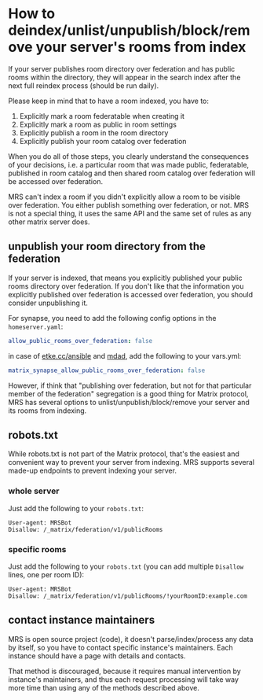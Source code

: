 # How to deindex/unlist/unpublish/block/remove your server's rooms from index

If your server publishes room directory over federation and has public rooms within the directory,
they will appear in the search index after the next full reindex process (should be run daily).

Please keep in mind that to have a room indexed, you have to:

1. Explicitly mark a room federatable when creating it
2. Explicitly mark a room as public in room settings
3. Explicitly publish a room in the room directory
4. Explicitly publish your room catalog over federation

When you do all of those steps, you clearly understand the consequences of your decisions, 
i.e. a particular room that was made public, federatable, 
published in room catalog and then shared room catalog over federation will be accessed over federation.

MRS can't index a room if you didn't explicitly allow a room to be visible over federation.
You either publish something over federation, or not. 
MRS is not a special thing, it uses the same API and the same set of rules as any other matrix server does. 

## unpublish your room directory from the federation

If your server is indexed, that means you explicitly published your public rooms directory over federation.
If you don't like that the information you explicitly published over federation is accessed over federation,
you should consider unpublishing it.

For synapse, you need to add the following config options in the `homeserver.yaml`:

```yaml
allow_public_rooms_over_federation: false
```

in case of [etke.cc/ansible](https://gitlab.com/etke.cc/ansible) and [mdad](https://github.com/spantaleev/matrix-docker-ansible-deploy), add the following to your vars.yml:

```yaml
matrix_synapse_allow_public_rooms_over_federation: false
```

However, if think that "publishing over federation, but not for that particular member of the federation" segregation is a good thing
for Matrix protocol, MRS has several options to unlist/unpublish/block/remove your server and its rooms from indexing.

## robots.txt

While robots.txt is not part of the Matrix protocol, that's the easiest and convenient way to prevent your server from indexing.
MRS supports several made-up endpoints to prevent indexing your server.

### whole server

Just add the following to your `robots.txt`:

```
User-agent: MRSBot
Disallow: /_matrix/federation/v1/publicRooms
```

### specific rooms

Just add the following to your `robots.txt` (you can add multiple `Disallow` lines, one per room ID):

```
User-agent: MRSBot
Disallow: /_matrix/federation/v1/publicRooms/!yourRoomID:example.com
```

## contact instance maintainers

MRS is open source project (code), it doesn't parse/index/process any data by itself, so you have to contact specific instance's maintainers.
Each instance should have a page with details and contacts.

That method is discouraged, because it requires manual intervention by instance's maintainers, and thus each request processing will take way more time than using any of the methods described above.
